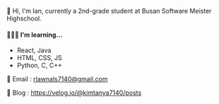 
👋 Hi, I'm Ian, currently a 2nd-grade student at Busan Software Meister Highschool.


#### 👩🏻‍💻 I'm learning...

- React, Java
- HTML, CSS, JS
- Python, C, C++


📧 Email : rlawnals7140@gmail.com

💼 Blog : https://velog.io/@kimtanya7140/posts

